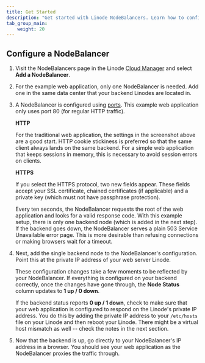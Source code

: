 ```yaml
---
title: Get Started
description: "Get started with Linode NodeBalancers. Learn how to configure a NodeBalancer."
tab_group_main:
    weight: 20
---
```


## Configure a NodeBalancer

1.  Visit the NodeBalancers page in the Linode [Cloud Manager](http://cloud.linode.com) and select **Add a NodeBalancer**.

1.  For the example web application, only one NodeBalancer is needed. Add one in the same data center that your backend Linodes are located in.

1.  A NodeBalancer is configured using [ports](/docs/platform/nodebalancer/nodebalancer-reference-guide/#port). This example web application only uses port 80 (for regular HTTP traffic).

    **HTTP**

    For the traditional web application, the settings in the screenshot above are a good start. HTTP cookie stickiness is preferred so that the same client always lands on the same backend. For a simple web application that keeps sessions in memory, this is necessary to avoid session errors on clients.

    **HTTPS**

    If you select the HTTPS protocol, two new fields appear. These fields accept your SSL certificate, chained certificates (if applicable) and a private key (which must not have passphrase protection).

    Every ten seconds, the NodeBalancer requests the root of the web application and looks for a valid response code. With this example setup, there is only one backend node (which is added in the next step). If the backend goes down, the NodeBalancer serves a plain 503 Service Unavailable error page. This is more desirable than refusing connections or making browsers wait for a timeout.

1.  Next, add the single backend node to the NodeBalancer's configuration. Point this at the private IP address of your web server Linode.

    These configuration changes take a few moments to be reflected by your NodeBalancer. If everything is configured on your backend correctly, once the changes have gone through, the **Node Status** column updates to **1 up / 0 down**.

    If the backend status reports **0 up / 1 down**, check to make sure that your web application is configured to respond on the Linode's private IP address. You do this by adding the private IP address to your `/etc/hosts` file on your Linode and then reboot your Linode. There might be a virtual host mismatch as well -- check the notes in the next section.

1.  Now that the backend is up, go directly to your NodeBalancer's IP address in a browser. You should see your web application as the NodeBalancer proxies the traffic through.
